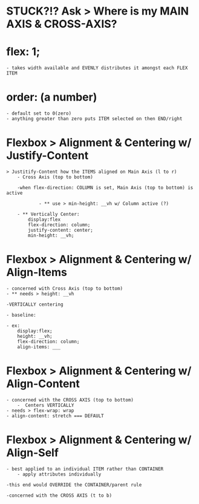 # STUCK?!? Ask > Where is my MAIN AXIS & CROSS-AXIS?

# flex: 1; 
    - takes width available and EVENLY distributes it amongst each FLEX ITEM

# order: (a number)
    - default set to 0(zero)
    - anything greater than zero puts ITEM selected on then END/right

# Flexbox > Alignment & Centering w/ Justify-Content

    > Justitify-Content how the ITEMS aligned on Main Axis (l to r)
        - Cross Axis (top to bottom)

        -when flex-direction: COLUMN is set, Main Axis (top to bottom) is active

                - ** use > min-height: __vh w/ Column active (?)
        
        - ** Vertically Center:
            display:flex
            flex-direction: column;
            justify-content: center;
            min-height: __vh;

# Flexbox > Alignment & Centering w/ Align-Items
    - concerned with Cross Axis (top to bottom)
    - ** needs > height: __vh

    -VERTICALLY centering

    - baseline: 

    - ex: 
        display:flex;
        height: __vh;
        flex-direction: column;
        align-items: ___

# Flexbox > Alignment & Centering w/ Align-Content
    - concerned with the CROSS AXIS (top to bottom)
        -  Centers VERTICALLY
    - needs > flex-wrap: wrap
    - align-content: stretch === DEFAULT

# Flexbox > Alignment & Centering w/ Align-Self
    - best applied to an individual ITEM rather than CONTAINER
        - apply attributes individually
    
    -this end would OVERRIDE the CONTAINER/parent rule

    -concerned with the CROSS AXIS (t to b)

